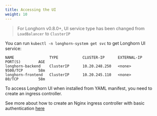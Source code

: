 ```yaml
---
title: Accessing the UI
weight: 10
---
```


> For Longhorn v0.8.0+, UI service type has been changed from `LoadBalancer` to `ClusterIP`

You can run `kubectl -n longhorn-system get svc` to get Longhorn UI service:

```
NAME                TYPE           CLUSTER-IP      EXTERNAL-IP      PORT(S)        AGE
longhorn-backend    ClusterIP      10.20.248.250   <none>           9500/TCP       58m
longhorn-frontend   ClusterIP      10.20.245.110   <none>           80/TCP         58m

```

To access Longhorn UI when installed from YAML manifest, you need to create an ingress controller.

See more about how to create an Nginx ingress controller with basic authentication [here](../../users-guide/longhorn-ingress)
